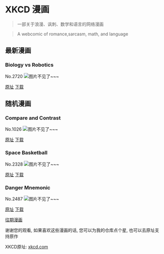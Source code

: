 # XKCD 漫画


> 一部关于浪漫、讽刺、数学和语言的网络漫画

> A webcomic of romance,sarcasm, math, and language


## 最新漫画
### Biology vs Robotics
No.2720
![图片不见了~~~](https://imgs.xkcd.com/comics/biology_vs_robotics.png)

[原址](https://xkcd.com//2720) [下载](https://imgs.xkcd.com/comics/biology_vs_robotics.png)



## 随机漫画
### Compare and Contrast
No.1026
![图片不见了~~~](https://imgs.xkcd.com/comics/compare_and_contrast.png)

[原址](https://xkcd.com//1026) [下载](https://imgs.xkcd.com/comics/compare_and_contrast.png)



### Space Basketball
No.2328
![图片不见了~~~](https://imgs.xkcd.com/comics/space_basketball.png)

[原址](https://xkcd.com//2328) [下载](https://imgs.xkcd.com/comics/space_basketball.png)



### Danger Mnemonic
No.2487
![图片不见了~~~](https://imgs.xkcd.com/comics/danger_mnemonic.png)

[原址](https://xkcd.com//2487) [下载](https://imgs.xkcd.com/comics/danger_mnemonic.png)



[往期漫画](image/)

谢谢您的观看, 如果喜欢这些漫画的话, 
您可以为我的仓库点个星, 也可以去原址支持原作

XKCD原址: [xkcd.com](https://xkcd.com)


